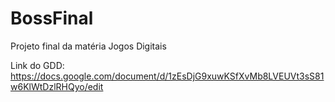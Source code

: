 # BossFinal
Projeto final da matéria Jogos Digitais

Link do GDD:
https://docs.google.com/document/d/1zEsDjG9xuwKSfXvMb8LVEUVt3sS81w6KlWtDzlRHQyo/edit
